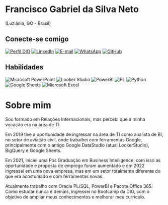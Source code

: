 # Francisco Gabriel da Silva Neto
(Luziânia, GO - Brasil)

## Conecte-se comigo
[![Perfil DIO](https://img.shields.io/badge/-Meu%20Perfil%20na%20DIO-0077B5?style=for-the-badge&logo=gitbook&logoColor=white)](https://www.dio.me/users/franciscogabrielneto)
[![LinkedIn](https://img.shields.io/badge/LinkedIn-0077B5?style=for-the-badge&logo=linkedin&logoColor=white)](hwww.linkedin.com/in/francisco-gabriel-neto-02b24b29)
[![E-mail](https://img.shields.io/badge/-Email-0077B5?style=for-the-badge&logo=microsoft-outlook&logoColor=white)](mailto:franciscogabrielneto@gmail.com)
[![WhatsApp](https://img.shields.io/badge/WhatsApp-0077B5?style=for-the-badge&logo=whatsapp&logoColor=white)](https://wa.me/55+61+991261123)
[![GitHub](https://img.shields.io/badge/GitHub-0077B5?style=for-the-badge&logo=github&logoColor=white)](https://github.com/GabrielSNeto)

## Habilidades

![Microsoft PowerPoint](https://img.shields.io/badge/Powerpoint-FFFFFF?style=for-the-badge&logo=MicrosoftPowerPoint&logoColor=FF0000&labelColor=FFFFFF&color=FF0000)
![Looker Studio](https://img.shields.io/badge/LookerStudio-%23ffffff.svg?style=for-the-badge&logo=GoogledataStudio&logoColor=151515)
![PowerBI](https://img.shields.io/badge/PowerBI-F7DF1E?style=for-the-badge&logo=PowerBI&logoColor=black)
![PL](https://img.shields.io/badge/PL%2FSQL-FFFFFF?style=for-the-badge&logo=oracle&logoColor=FF0000&labelColor=FFFFFF&color=FF0000)
![Python](https://img.shields.io/badge/python-3670A0?style=for-the-badge&logo=python&logoColor=ffdd54)
![Google Sheets](https://img.shields.io/badge/Sheets-239120?style=for-the-badge&logo=GoogleSheets&logoColor=white)
![Microsoft Excel](https://img.shields.io/badge/Excel-239120?style=for-the-badge&logo=MicrosoftExcel&logoColor=white)

# Sobre mim

Sou formado em Relações Internacionais, mas percebi que a minha vocação era na área de TI. 

Em 2019 tive a oportunidade de ingressar na área de TI como analista de BI, no setor de aviação civil, onde trabalhei com ferramentas Google, principalmente com o antigo Google DataStudio (atual LookerStudio), BigQuery e Google Sheets. 

Em 2021, iniciei uma Pós Graduação em Business Intelligence, com isso as oportunidade e proposta de emprego foram aumentado e em 2022 ingressei em uma nova empresa, mas em um setor totalmente diferente do que era acostumado e com ferramentas novas.

Atualmente trabalho com Oracle PL/SQL, PowerBI e Pacote Office 365. Como estudar nunca é demais, ingressei no Bootcamp da DIO, com o objetivo de ampliar meus conhecimentos e melhorar meu currículo.
